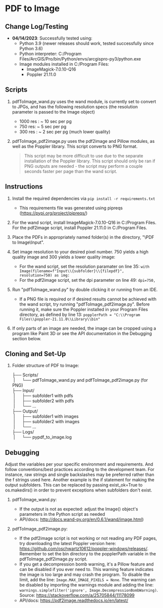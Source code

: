 # PDF to Image 

## Change Log/Testing

- **04/14/2023**: Successfully tested using:
    - Python 3.9 (newer releases should work, tested successfully since Python 3.6)
    - Python interpreter: C:/Program Files/ArcGIS/Pro/bin/Python/envs/arcgispro-py3/python.exe
    - Image modules installed in C:/Program Files: 
        - ImageMagick-7.0.10-Q16
        - Poppler 21.11.0

## Scripts

1. pdfToImage_wand.py uses the wand module, is currently set to convert to JPGs, and has the following resolution specs (the resolution parameter is passed to the Image object)
    - 1000 res : ~ 10 sec per pg
    - 750 res: ~ 5 sec per pg
    - 300 res : ~ 2 sec per pg (much lower quality)

2. pdfToImage_pdf2image.py uses the pdf2image and Pillow modules, as well as the Poppler library. This script converts to PNG format.
    > This script may be more difficult to use due to the separate installation of the Poppler library. 
    > This script should only be ran if PNG outputs are needed - the script may perform a couple seconds faster per page than the wand script. 

## Instructions

1. Install the required dependencies via `pip install -r requirements.txt`
    - This requirements file was generated using pipreqs (https://pypi.org/project/pipreqs/)

2.  For the wand script, install ImageMagick-7.0.10-Q16 in C:/Program Files. For the pdf2image script, install Poppler 21.11.0 in C:/Program Files.

3. Place the PDFs in appropriately named folder(s) in the directory, "\PDF to Image\Input".

4. Set image resolution to your desired pixel number. 750 yields a high quality image and 300 yields a lower quality image:
    - For the wand script, set the resolution paramater on line 35: `with Image(filename=f"Input\\{subfolder}\\{filepdf}", resolution=750) as img:`
    - For the pdf2image script, set the dpi parameter on line 49: `dpi=750,`

5. Run "pdfToImage_wand.py" by double clicking it or running from an IDE. 

    - If a PNG file is required or if desired results cannot be achieved with the wand script, try running "pdfToImage_pdf2image.py". Before running it, make sure the Poppler installed in your Program Files directory, as defined by line 13: `popplerPath = "C:\\Program Files\\poppler-21.11.0\\Library\\bin"` 

6. If only parts of an image are needed, the image can be cropped using a program like Paint 3D or see the API documentation in the Debugging section below. 

## Cloning and Set-Up 

1. Folder structure of PDF to Image:

    ├── Scripts/
    <br>
    &nbsp;|&nbsp;&nbsp;&nbsp;&nbsp;&nbsp;&nbsp;└── pdfToImage_wand.py and pdfToImage_pdf2image.py (for PNG)
    <br>
    ├── Input/
    <br>
    &nbsp;|&nbsp;&nbsp;&nbsp;&nbsp;&nbsp;&nbsp;├── subfolder1 with pdfs
    <br>
    &nbsp;|&nbsp;&nbsp;&nbsp;&nbsp;&nbsp;&nbsp;├── subfolder2 with pdfs
    <br>
    &nbsp;|&nbsp;&nbsp;&nbsp;&nbsp;&nbsp;&nbsp;└── ...
    <br>
    ├── Output/
    <br>
    &nbsp;|&nbsp;&nbsp;&nbsp;&nbsp;&nbsp;&nbsp;├── subfolder1 with images
    <br>
    &nbsp;|&nbsp;&nbsp;&nbsp;&nbsp;&nbsp;&nbsp;├── subfolder2 with images
    <br>
    &nbsp;|&nbsp;&nbsp;&nbsp;&nbsp;&nbsp;&nbsp;└── ...
    <br>
    ├── Logs/
    <br>
    &nbsp;|&nbsp;&nbsp;&nbsp;&nbsp;&nbsp;&nbsp;└── pypdf_to_image.log 

## Debugging

Adjust the variables per your specific environment and requirements.
And follow conventions/best practices according to the development team. For instance, raw strings and single backslashes may be preferred rather than the f strings used here. Another example is the if statement for making the output subfolders. This can be replaced by passing exist_ok=True to os.makedirs() in order to prevent exceptions when subfolders don't exist. 

1. pdfToImage_wand.py:
    - If the output is not as expected: adjust the Image() object's parameters in the Python script as needed
    - API/docs: http://docs.wand-py.org/en/0.6.1/wand/image.html)

2. pdfToImage_pdf2image.py: 
    - If the pdf2image script is not working or not reading any PDF pages, try downloading the latest Poppler version here: https://github.com/oschwartz10612/poppler-windows/releases/. Remember to set the bin directory to the popplerPath variable in the pdfToImage_pdf2image.py script.
    - If you get a decompression bomb warning, it's a Pillow feature and can be disabled if you ever need to. This warning feature indicates the image is too large and may crash the program. To disable the limit, add the line: `Image.MAX_IMAGE_PIXELS = None`. The warning can be disabled by importing the warnings module and adding the line: `warnings.simplefilter('ignore', Image.DecompressionBombWarning)`. Source: https://stackoverflow.com/a/25705844/11178099 
    - API/docs: https://pdf2image.readthedocs.io/en/latest/
